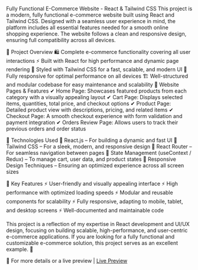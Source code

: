 Fully Functional E-Commerce Website - React & Tailwind CSS
This project is a modern, fully functional e-commerce website built using React and Tailwind CSS. Designed with a seamless user experience in mind, the platform includes all essential features needed for a smooth online shopping experience. The website follows a clean and responsive design, ensuring full compatibility across all devices.

🔹 Project Overview
🛍 Complete e-commerce functionality covering all user interactions
⚡ Built with React for high performance and dynamic page rendering
🎨 Styled with Tailwind CSS for a fast, scalable, and modern UI
📱 Fully responsive for optimal performance on all devices
🏗 Well-structured and modular codebase for easy maintenance and scalability
🔹 Website Pages & Features
✔ Home Page: Showcases featured products from each category with a visually appealing layout
✔ Cart Page: Displays selected items, quantities, total price, and checkout options
✔ Product Page: Detailed product view with descriptions, pricing, and related items
✔ Checkout Page: A smooth checkout experience with form validation and payment integration
✔ Orders Review Page: Allows users to track their previous orders and order status

🔹 Technologies Used
💠 React.js – For building a dynamic and fast UI
💠 Tailwind CSS – For a sleek, modern, and responsive design
💠 React Router – For seamless navigation between pages
💠 State Management (useContext / Redux) – To manage cart, user data, and product states
💠 Responsive Design Techniques – Ensuring an optimized experience across all screen sizes

🔹 Key Features
⚡ User-friendly and visually appealing interface
⚡ High performance with optimized loading speeds
⚡ Modular and reusable components for scalability
⚡ Fully responsive, adapting to mobile, tablet, and desktop screens
⚡ Well-documented and maintainable code

This project is a reflection of my expertise in React development and UI/UX design, focusing on building scalable, high-performance, and user-centric e-commerce applications. If you are looking for a fully functional and customizable e-commerce solution, this project serves as an excellent example. 🚀

📩 For more details or a live preview | [Live Preview](https://reactevcommerceappite.netlify.app/)